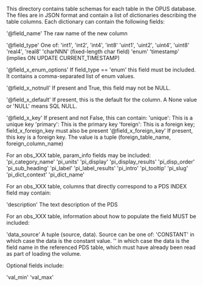 This directory contains table schemas for each table in the OPUS database. The
files are in JSON format and contain a list of dictionaries describing the table
columns. Each dictionary can contain the following fields:

'@field_name'           The raw name of the new column

'@field_type'           One of:
                          'int1', 'int2', 'int4', 'int8'
                          'uint1', 'uint2', 'uint4', 'uint8'
                          'real4', 'real8'
                          'charNNN' (fixed-length char field)
                          'enum'
                          'timestamp' (implies ON UPDATE CURRENT_TIMESTAMP)

'@field_x_enum_options' If field_type == 'enum' this field must be included.
                        It contains a comma-separated list of enum values.

'@field_x_notnull'      If present and True, this field may not be NULL.

'@field_x_default'      If present, this is the default for the column. A None
                        value or 'NULL' means SQL NULL.

'@field_x_key'          If present and not False, this can contain:
                        'unique': This is a unique key
                        'primary': This is the primary key
                        'foreign': This is a foreign key; field_x_foreign_key
                                   must also be present
'@field_x_foreign_key'  If present, this key is a foreign key. The value is a
                        tuple (foreign_table_name, foreign_column_name)

For an obs_XXX table, param_info fields may be included:
  'pi_category_name'
  'pi_units'
  'pi_display'
  'pi_display_results'
  'pi_disp_order'
  'pi_sub_heading'
  'pi_label'
  'pi_label_results'
  'pi_intro'
  'pi_tooltip'
  'pi_slug'
  'pi_dict_context'
  'pi_dict_name'

For an obs_XXX table, columns that directly correspond to a PDS INDEX field
may contain:

'description'           The text description of the PDS

For an obs_XXX table, information about how to populate the field MUST be
included:

'data_source'           A tuple (source, data). Source can be one of:
      'CONSTANT' in which case the data is the constant value.
      '<PDS TABLE NAME>' in which case the data is the field name in the
                        referenced PDS table, which must have already been
                        read as part of loading the volume.

Optional fields include:

'val_min'
'val_max'
